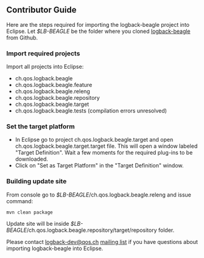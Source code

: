 ## Contributor Guide

Here are the steps required for importing the logback-beagle project into Eclipse. Let _$LB-BEAGLE_ be the folder where you cloned [logback-beagle](https://github.com/qos-ch/logback-beagle) from Github.

### Import required projects

Import all projects into Eclipse:

- ch.qos.logback.beagle
- ch.qos.logback.beagle.feature
- ch.qos.logback.beagle.releng
- ch.qos.logback.beagle.repository
- ch.qos.logback.beagle.target
- ch.qos.logback.beagle.tests (compilation errors unresolved)

### Set the target platform

- In Eclipse go to project ch.qos.logback.beagle.target and open ch.qos.logback.beagle.target.target file. This will open a window labeled "Target Definition". Wait a few moments for the required plug-ins to be downloaded.
- Click on "Set as Target Platform" in the "Target Definition" window.

### Building update site

From console go to _$LB-BEAGLE_/ch.qos.logback.beagle.releng and issue command:

    mvn clean package

Update site will be inside _$LB-BEAGLE_/ch.qos.logback.beagle.repository/target/repository folder.


Please contact logback-dev@qos.ch [mailing list](http://logback.qos.ch/mailinglist.html) if you have
questions about importing logback-beagle into Eclipse.
